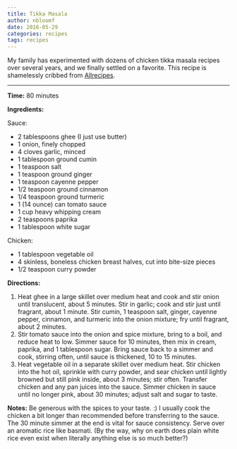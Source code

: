 ```yaml
---
title: Tikka Masala
author: nbloomf
date: 2016-05-29
categories: recipes
tags: recipes
---
```


My family has experimented with dozens of chicken tikka masala recipes over several years, and we finally settled on a favorite. This recipe is shamelessly cribbed from [Allrecipes](http://allrecipes.com/recipe/228293/curry-stand-chicken-tikka-masala-sauce/).

* * *

**Time:** 80 minutes

**Ingredients:**

Sauce:

* 2 tablespoons ghee (I just use butter)
* 1 onion, finely chopped
* 4 cloves garlic, minced
* 1 tablespoon ground cumin
* 1 teaspoon salt
* 1 teaspoon ground ginger
* 1 teaspoon cayenne pepper
* 1/2 teaspoon ground cinnamon
* 1/4 teaspoon ground turmeric
* 1 (14 ounce) can tomato sauce
* 1 cup heavy whipping cream
* 2 teaspoons paprika
* 1 tablespoon white sugar

Chicken:

* 1 tablespoon vegetable oil
* 4 skinless, boneless chicken breast halves, cut into bite-size pieces
* 1/2 teaspoon curry powder

**Directions:**

1. Heat ghee in a large skillet over medium heat and cook and stir onion until translucent, about 5 minutes. Stir in garlic; cook and stir just until fragrant, about 1 minute. Stir cumin, 1 teaspoon salt, ginger, cayenne pepper, cinnamon, and turmeric into the onion mixture; fry until fragrant, about 2 minutes.
2. Stir tomato sauce into the onion and spice mixture, bring to a boil, and reduce heat to low. Simmer sauce for 10 minutes, then mix in cream, paprika, and 1 tablespoon sugar. Bring sauce back to a simmer and cook, stirring often, until sauce is thickened, 10 to 15 minutes.
3. Heat vegetable oil in a separate skillet over medium heat. Stir chicken into the hot oil, sprinkle with curry powder, and sear chicken until lightly browned but still pink inside, about 3 minutes; stir often. Transfer chicken and any pan juices into the sauce. Simmer chicken in sauce until no longer pink, about 30 minutes; adjust salt and sugar to taste.

**Notes:** Be generous with the spices to your taste. :) I usually cook the chicken a bit longer than recommended before transferring to the sauce. The 30 minute simmer at the end is vital for sauce consistency. Serve over an aromatic rice like basmati. (By the way, why on earth does plain white rice even exist when literally anything else is so much better?)
